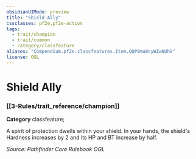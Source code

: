 ```yaml
---
obsidianUIMode: preview
title: "Shield Ally"
cssclasses: pf2e,pf2e-action
tags:
  - trait/champion
  - trait/common
  - category/classfeature
aliases: "Compendium.pf2e.classfeatures.Item.QQP0mu0cyWIwNUh9"
license: OGL
---
```

# Shield Ally

### [[3-Rules/trait_reference/champion]]

**Category** classfeature; 




A spirit of protection dwells within your shield. In your hands, the shield's Hardness increases by 2 and its HP and BT increase by half.

*Source: Pathfinder Core Rulebook*
*OGL*